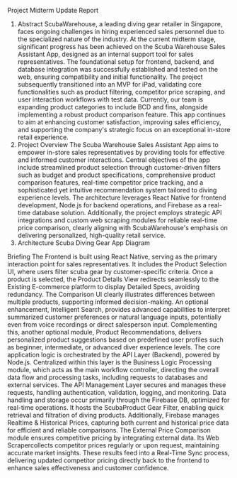 Project Midterm Update Report
1. Abstract
ScubaWarehouse, a leading diving gear retailer in Singapore, faces ongoing challenges in hiring experienced sales personnel due to the specialized nature of the industry. At the current midterm stage, significant progress has been achieved on the Scuba Warehouse Sales Assistant App, designed as an internal support tool for sales representatives. The foundational setup for frontend, backend, and database integration was successfully established and tested on the web, ensuring compatibility and initial functionality. The project subsequently transitioned into an MVP for iPad, validating core functionalities such as product filtering, competitor price scraping, and user interaction workflows with test data. Currently, our team is expanding product categories to include BCD and fins, alongside implementing a robust product comparison feature. This app continues to aim at enhancing customer satisfaction, improving sales efficiency, and supporting the company's strategic focus on an exceptional in-store retail experience.
2. Project Overview
The Scuba Warehouse Sales Assistant App aims to empower in-store sales representatives by providing tools for effective and informed customer interactions. Central objectives of the app include streamlined product selection through customer-driven filters such as budget and product specifications, comprehensive product comparison features, real-time competitor price tracking, and a sophisticated yet intuitive recommendation system tailored to diving experience levels. The architecture leverages React Native for frontend development, Node.js for backend operations, and Firebase as a real-time database solution. Additionally, the project employs strategic API integrations and custom web scraping modules for reliable real-time price comparison, clearly aligning with ScubaWarehouse's emphasis on delivering personalized, high-quality retail service.
 
3. Architecture
Scuba Diving Gear App Diagram
 
Briefing
The Frontend is built using React Native, serving as the primary interaction point for sales representatives. It includes the Product Selection UI, where users filter scuba gear by customer-specific criteria. Once a product is selected, the Product Details View redirects seamlessly to the Existing E-commerce platform to display Detailed Specs, avoiding redundancy. The Comparison UI clearly illustrates differences between multiple products, supporting informed decision-making.
An optional enhancement, Intelligent Search, provides advanced capabilities to interpret summarized customer preferences or natural language inputs, potentially even from voice recordings or direct salesperson input. Complementing this, another optional module, Product Recommendations, delivers personalized product suggestions based on predefined user profiles such as beginner, intermediate, or advanced diver experience levels.
The core application logic is orchestrated by the API Layer (Backend), powered by Node.js. Centralized within this layer is the Business Logic Processing module, which acts as the main workflow controller, directing the overall data flow and processing tasks, including requests to databases and external services. The API Management Layer secures and manages these requests, handling authentication, validation, logging, and monitoring.
Data handling and storage occur primarily through the Firebase DB, optimized for real-time operations. It hosts the ScubaProduct Gear Filter, enabling quick retrieval and filtration of diving products. Additionally, Firebase manages Realtime & Historical Prices, capturing both current and historical price data for efficient and reliable comparisons.
The External Price Comparison module ensures competitive pricing by integrating external data. Its Web Scrapercollects competitor prices regularly or upon request, maintaining accurate market insights. These results feed into a Real-Time Sync process, delivering updated competitor pricing directly back to the frontend to enhance sales effectiveness and customer confidence.

